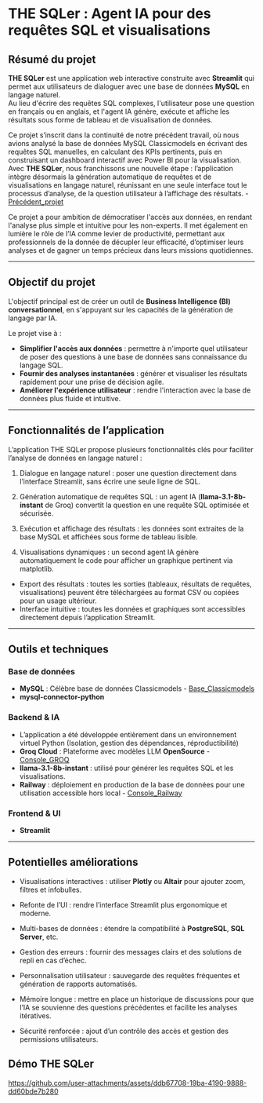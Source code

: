 # THE SQLer : Agent IA pour des requêtes SQL et visualisations  

## Résumé du projet  
**THE SQLer** est une application web interactive construite avec **Streamlit** qui permet aux utilisateurs de dialoguer avec une base de données **MySQL** en langage naturel.  
Au lieu d'écrire des requêtes SQL complexes, l'utilisateur pose une question en français ou en anglais, et l'agent IA génère,
exécute et affiche les résultats sous forme de tableau et de visualisation de données.

Ce projet s’inscrit dans la continuité de notre précédent travail, où nous avions analysé la base de données MySQL Classicmodels en écrivant des requêtes SQL manuelles, en calculant des KPIs pertinents, puis en construisant un dashboard interactif avec Power BI pour la visualisation.
Avec **THE SQLer**, nous franchissons une nouvelle étape : l’application intègre désormais la génération automatique de requêtes et de visualisations en langage naturel, réunissant en une seule interface tout le processus d’analyse, de la question utilisateur à l’affichage des résultats. - <a href ="https://github.com/ryusaki13/Classic-Models-Analysis-SQL-DataViz-/tree/main">Précédent_projet</a>

Ce projet a pour ambition de démocratiser l'accès aux données, en rendant l'analyse plus simple et intuitive pour les non-experts.
Il met également en lumière le rôle de l’IA comme levier de productivité, permettant aux professionnels de la donnée de décupler leur efficacité, 
d’optimiser leurs analyses et de gagner un temps précieux dans leurs missions quotidiennes.

---

## Objectif du projet  
L'objectif principal est de créer un outil de **Business Intelligence (BI) conversationnel**, en s'appuyant sur les capacités de la génération de langage par IA.  

Le projet vise à :  
- **Simplifier l'accès aux données** : permettre à n'importe quel utilisateur de poser des questions à une base de données sans connaissance du langage SQL.  
- **Fournir des analyses instantanées** : générer et visualiser les résultats rapidement pour une prise de décision agile.  
- **Améliorer l'expérience utilisateur** : rendre l'interaction avec la base de données plus fluide et intuitive.  

---

## Fonctionnalités de l’application

L’application THE SQLer propose plusieurs fonctionnalités clés pour faciliter l’analyse de données en langage naturel :

1. Dialogue en langage naturel : poser une question directement dans l’interface Streamlit, sans écrire une seule ligne de SQL.

2. Génération automatique de requêtes SQL : un agent IA (**llama-3.1-8b-instant** de Groq) convertit la question en une requête SQL optimisée et sécurisée.

3. Exécution et affichage des résultats : les données sont extraites de la base MySQL et affichées sous forme de tableau lisible.

4. Visualisations dynamiques : un second agent IA génère automatiquement le code pour afficher un graphique pertinent via matplotlib.

- Export des résultats : toutes les sorties (tableaux, résultats de requêtes, visualisations) peuvent être téléchargées au format CSV ou copiées pour un usage ultérieur.
- Interface intuitive : toutes les données et graphiques sont accessibles directement depuis l’application Streamlit.

---

## Outils et techniques  

### Base de données  
- **MySQL** : Célèbre base de données Classicmodels  - <a href ="https://github.com/ryusaki13/Classic-Models-Analysis-SQL-DataViz-/blob/main/Classic%20models%20tables.sql">Base_Classicmodels</a>
- **mysql-connector-python**

### Backend & IA 
- L’application a été développée entièrement dans un environnement virtuel Python (Isolation, gestion des dépendances, réproductibilité)
- **Groq Cloud** : Plateforme avec modèles LLM **OpenSource** - <a href ="https://console.groq.com/home">Console_GROQ</a> 
- **llama-3.1-8b-instant** : utilisé pour générer les requêtes SQL et les visualisations.
- **Railway** : déploiement en production de la base de données pour une utilisation accessible hors local - <a href ="https://railway.com/dashboard">Console_Railway</a>
 
### Frontend & UI  
- **Streamlit**

---

## Potentielles améliorations 

- Visualisations interactives : utiliser **Plotly** ou **Altair** pour ajouter zoom, filtres et infobulles.

- Refonte de l’UI : rendre l’interface Streamlit plus ergonomique et moderne.

- Multi-bases de données : étendre la compatibilité à **PostgreSQL**, **SQL Server**, etc.

- Gestion des erreurs : fournir des messages clairs et des solutions de repli en cas d’échec.

- Personnalisation utilisateur : sauvegarde des requêtes fréquentes et génération de rapports automatisés.

- Mémoire longue : mettre en place un historique de discussions pour que l’IA se souvienne des questions précédentes et facilite les analyses itératives.

- Sécurité renforcée : ajout d’un contrôle des accès et gestion des permissions utilisateurs.

## Démo THE SQLer

   https://github.com/user-attachments/assets/ddb67708-19ba-4190-9888-dd60bde7b280


